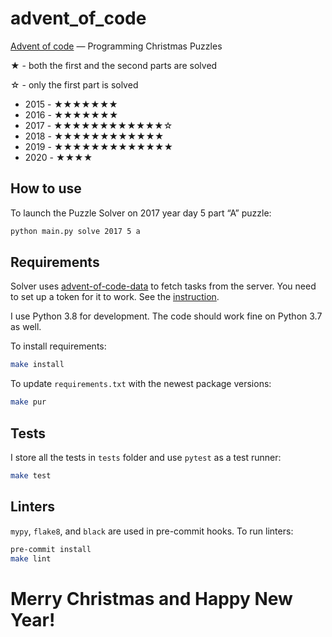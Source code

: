 # advent_of_code

[Advent of code](http://adventofcode.com/) — Programming Christmas Puzzles

★ - both the first and the second parts are solved

☆ - only the first part is solved

- 2015 - ★★★★★★★
- 2016 - ★★★★★★★
- 2017 - ★★★★★★★★★★★★☆
- 2018 - ★★★★★★★★★★★★
- 2019 - ★★★★★★★★★★★★★
- 2020 - ★★★★

## How to use

To launch the Puzzle Solver on 2017 year day 5 part “A” puzzle:

```bash
python main.py solve 2017 5 a
```

## Requirements

Solver uses [advent-of-code-data][1] to fetch tasks from the server. You
need to set up a token for it to work. See the [instruction][2].

I use Python 3.8 for development. The code should work fine on Python 3.7 as
well.

To install requirements:

```bash
make install
```

To update `requirements.txt` with the newest package versions:

```bash
make pur
```

## Tests

I store all the tests in `tests` folder and use `pytest` as a test runner:

```bash
make test
```

## Linters

`mypy`, `flake8`, and `black` are used in pre-commit hooks. To run linters:

```bash
pre-commit install
make lint
```

# Merry Christmas and Happy New Year!

[1]: https://github.com/wimglenn/advent-of-code-data
[2]: https://github.com/wimglenn/advent-of-code-wim/issues/1
